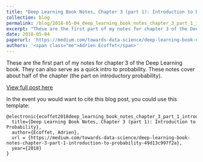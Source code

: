 ```yaml
---
title: "Deep Learning Book Notes, Chapter 3 (part 1): Introduction to Probability"
collection: blog
permalink: /blog/2018-05-04_deep_learning_book_notes_chapter_3_part_1_introduction_to_probability
excerpt: "These are the first part of my notes for chapter 3 of the Deep Learning book. They can also serve as a quick intro to probability."
date: 2018-05-04
paperurl: 'https://medium.com/towards-data-science/deep-learning-book-notes-chapter-3-part-1-introduction-to-probability-49d13c997f2a'
authors: '<span class="me">Adrien Ecoffet</span>'
---
```


These are the first part of my notes for chapter 3 of the Deep Learning book. They can also serve as a quick intro to probability. These notes cover about half of the chapter (the part on introductory probability).


[View full post here](https://medium.com/towards-data-science/deep-learning-book-notes-chapter-3-part-1-introduction-to-probability-49d13c997f2a)

In the event you would want to cite this blog post, you could use this template:
```
@electronic{ecoffet2018deep_learning_book_notes_chapter_3_part_1_introduction_to_probability,
  title={Deep Learning Book Notes, Chapter 3 (part 1): Introduction to Probability},
  author={Ecoffet, Adrien},
  url = {https://medium.com/towards-data-science/deep-learning-book-notes-chapter-3-part-1-introduction-to-probability-49d13c997f2a},
  year={2018}
}
```